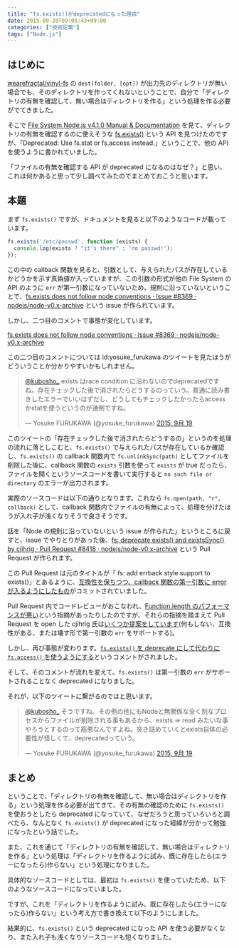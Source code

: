 ```yaml
---
title: "fs.exists()がdeprecatedになった理由"
date: 2015-09-20T09:05:43+09:00
categories: ["技術記事"]
tags: ["Node.js"]
---
```


## はじめに

[wearefractal/vinyl-fs](https://github.com/wearefractal/vinyl-fs) の `dest(folder, [opt])` が出力先のディレクトリが無い場合でも、そのディレクトリを作ってくれないということで、自分で「ディレクトリの有無を確認して、無い場合はディレクトリを作る」という処理を作る必要がでてきました。

そこで [File System Node.js v4.1.0 Manual & Documentation](https://nodejs.org/api/fs.html) を見て、ディレクトリの有無を確認するのに使えそうな [fs.exists()](https://nodejs.org/api/fs.html#fs_fs_exists_path_callback) という API を見つけたのですが、「Deprecated: Use fs.stat or fs.access instead.」ということで、他の API を使うように書かれていました。

「ファイルの有無を確認する API が deprecated になるのはなぜ？」と思い、これは何かあると思って少し調べてみたのでまとめておこうと思います。

## 本題

まず `fs.exists()` ですが、ドキュメントを見ると以下のようなコードが載っています。

```javascript
fs.exists('/etc/passwd', function (exists) {
  console.log(exists ? "it's there" : 'no passwd!');
});
```

この中の callback 関数を見ると、引数として、与えられたパスが存在しているかどうかを示す真偽値が入っていますが、この引数の形式が他の File System の API のように `err` が第一引数になっていないため、規則に沿っていないということで、[fs.exists does not follow node conventions · Issue #8369 · nodejs/node-v0.x-archive](https://github.com/nodejs/node-v0.x-archive/issues/8369#issuecomment-55559828) という issue が作られています。

しかし、二つ目のコメントで事態が変化しています。

[fs.exists does not follow node conventions · Issue #8369 · nodejs/node-v0.x-archive](https://github.com/nodejs/node-v0.x-archive/issues/8369#issuecomment-55559828)

この二つ目のコメントについては id:yosuke_furukawa のツイートを見たほうがどういうことか分かりやすいかもしれません。

<blockquote class="twitter-tweet" lang="ja"><p lang="ja" dir="ltr"><a href="https://twitter.com/kubosho_">@kubosho_</a> exists はrace condition に沿わないのでdeprecatedですね。存在チェックした後で消されたらどうするのっていう。普通に読み書きしたエラーでいいはずだし、どうしてもチェックしたかったらaccessかstatを使うというのが通例ですね。</p>&mdash; Yosuke FURUKAWA (@yosuke_furukawa) <a href="https://twitter.com/yosuke_furukawa/status/645260394592759808">2015, 9月 19</a></blockquote>

このツイートの「存在チェックした後で消されたらどうするの」というのを処理の流れに落としこむと、`fs.exists()` で与えられたパスが存在しているか確認し、`fs.exists()` の callback 関数内で `fs.unlinkSync(path)` としてファイルを削除した後に、callback 関数の `exists` 引数を使って `exists` が true だったら、ファイルを開くというソースコードを書いて実行すると `no such file or directory` のエラーが出力されます。

実際のソースコードは以下の通りとなります。これなら `fs.open(path, "r", callback)` として、callback 関数内でファイルの有無によって、処理を分けたほうが入れ子が浅くなりそうで良さそうです。

<script src="https://gist.github.com/kubosho/c19c2267bf4715ba80d2.js"></script>

話を「Node の規則に沿っていないという issue が作られた」というところに戻すと、issue でやりとりがあった後、[fs: deprecate exists() and existsSync() by cjihrig · Pull Request #8418 · nodejs/node-v0.x-archive](https://github.com/nodejs/node-v0.x-archive/pull/8418) という Pull Request が作られます。

この Pull Request は元のタイトルが「 fs: add errback style support to exists()」とあるように、[互換性を保ちつつ、callback 関数の第一引数に error が入るようにしたもの](https://github.com/cjihrig/node/commit/aeb381ccf6f72546e4ad1a3615d29f52f49dacf4)がコミットされていました。

Pull Request 内でコードレビューがおこなわれ、[Function.length のパフォーマンスが悪い](http://jsperf.com/function-length-performance/8)という指摘があったりしたのですが、それらの指摘を踏まえて Pull Request を open した cjihrig 氏は[いくつか提案をしています](https://github.com/nodejs/node-v0.x-archive/pull/8418#discussion_r17825801)(何もしない、互換性がある、または壊す形で第一引数の `err` をサポートする)。

しかし、再び事態が変わります。[`fs.exists()` を deprecate にして代わりに `fs.access()` を使うようにする](https://github.com/nodejs/node-v0.x-archive/pull/8418#discussion_r17825997)というコメントがされました。

そして、そのコメントが流れを変えて、`fs.exists()` は第一引数の `err` がサポートされることなく deprecated になりました。

それが、以下のツイートに繋がるのではと思います。

<blockquote class="twitter-tweet" lang="ja"><p lang="ja" dir="ltr"><a href="https://twitter.com/kubosho_">@kubosho_</a> そうですね。その例の他にもNodeと無関係な全く別なプロセスからファイルが削除される事もあるから、exists =&gt; read みたいな事やろうとするのって筋悪なんですよね。突き詰めていくとexists自体の必要性が怪しくて、deprecatedっていう。</p>&mdash; Yosuke FURUKAWA (@yosuke_furukawa) <a href="https://twitter.com/yosuke_furukawa/status/645276523625234433">2015, 9月 19</a></blockquote>

## まとめ

ということで、「ディレクトリの有無を確認して、無い場合はディレクトリを作る」という処理を作る必要が出てきて、その有無の確認のために `fs.exists()` を使おうとしたら deprecated になっていて、なぜだろうと思っていろいろと調べたら、なんとなく `fs.exists()` が deprecated になった経緯が分かって勉強になったという話でした。

また、これを通じて「ディレクトリの有無を確認して、無い場合はディレクトリを作る」という処理は「ディレクトリを作るように試み、既に存在したら(エラーになったら)作らない」という処理になりました。

具体的なソースコードとしては、最初は `fs.exists()` を使っていたため、以下のようなソースコードになっていました。

<script src="https://gist.github.com/kubosho/d4052651a1c8b8153a5b.js"></script>

ですが、これを「ディレクトリを作るように試み、既に存在したら(エラーになったら)作らない」という考え方で書き換えて以下のようにしました。

<script src="https://gist.github.com/kubosho/d26ef7da6c399c318365.js"></script>

結果的に、`fs.exists()` という deprecated になった API を使う必要がなくなり、また入れ子も浅くなりソースコードも短くなりました。
